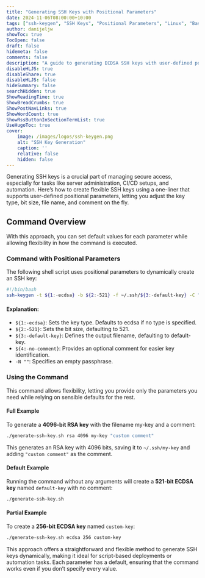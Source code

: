 ```yaml
---
title: "Generating SSH Keys with Positional Parameters"
date: 2024-11-06T08:00:00+10:00
tags: ["ssh-keygen", "SSH Keys", "Positional Parameters", "Linux", "Bash"]
author: danijeljw
showToc: true
TocOpen: false
draft: false
hidemeta: false
comments: false
description: "A guide to generating ECDSA SSH keys with user-defined positional parameters for key file names and comments. Learn to create SSH keys using a single, flexible command."
disableHLJS: true
disableShare: true
disableHLJS: false
hideSummary: false
searchHidden: true
ShowReadingTime: true
ShowBreadCrumbs: true
ShowPostNavLinks: true
ShowWordCount: true
ShowRssButtonInSectionTermList: true
UseHugoToc: true
cover:
    image: /images/logos/ssh-keygen.png
    alt: "SSH Key Generation"
    caption: ''
    relative: false
    hidden: false
---
```


Generating SSH keys is a crucial part of managing secure access, especially for tasks like server administration, CI/CD setups, and automation. Here’s how to create flexible SSH keys using a one-liner that supports user-defined positional parameters, letting you adjust the key type, bit size, file name, and comment on the fly.

## Command Overview

With this approach, you can set default values for each parameter while allowing flexibility in how the command is executed.

### Command with Positional Parameters

The following shell script uses positional parameters to dynamically create an SSH key:

```bash
#!/bin/bash
ssh-keygen -t ${1:-ecdsa} -b ${2:-521} -f ~/.ssh/${3:-default-key} -C "${4:-no-comment}" -N ""
```

#### Explanation:
- `${1:-ecdsa}`: Sets the key type. Defaults to ecdsa if no type is specified.
- `${2:-521}`: Sets the bit size, defaulting to 521.
- `${3:-default-key}`: Defines the output filename, defaulting to default-key.
- `${4:-no-comment}`: Provides an optional comment for easier key identification.
- `-N ""`: Specifies an empty passphrase.

### Using the Command

This command allows flexibility, letting you provide only the parameters you need while relying on sensible defaults for the rest.

#### Full Example

To generate a **4096-bit RSA key** with the filename my-key and a comment:

```bash
./generate-ssh-key.sh rsa 4096 my-key "custom comment"
```

This generates an RSA key with 4096 bits, saving it to `~/.ssh/my-key` and adding `"custom comment"` as the comment.

#### Default Example

Running the command without any arguments will create a **521-bit ECDSA key** named `default-key` with no comment:

```bash
./generate-ssh-key.sh
```

#### Partial Example

To create a **256-bit ECDSA key** named `custom-key`:

```bash
./generate-ssh-key.sh ecdsa 256 custom-key
```

This approach offers a straightforward and flexible method to generate SSH keys dynamically, making it ideal for script-based deployments or automation tasks. Each parameter has a default, ensuring that the command works even if you don’t specify every value.